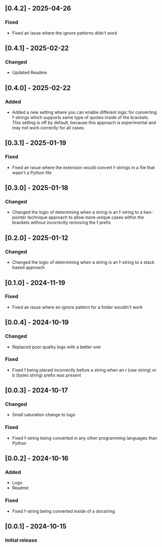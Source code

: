 ## [0.4.2] - 2025-04-26
### Fixed
- Fixed an issue where the ignore patterns didn't work

## [0.4.1] - 2025-02-22
### Changed
- Updated Readme

## [0.4.0] - 2025-02-22
### Added
- Added a new setting where you can enable different logic for converting f-strings which supports same type of quotes inside of the brackets. This setting is off by default, because this approach is experimental and may not work correctly for all cases.

## [0.3.1] - 2025-01-19
### Fixed
- Fixed an issue where the extension would convert f-strings in a file that wasn't a Python file

## [0.3.0] - 2025-01-18
### Changed
- Changed the logic of determining when a string is an f-string to a two-pointer technique approach to allow more unique cases within the brackets without incorrectly removing the f prefix

## [0.2.0] - 2025-01-12
### Changed
- Changed the logic of determining when a string is an f-string to a stack based approach

## [0.1.0] - 2024-11-19
### Fixed
- Fixed an issue where an ignore pattern for a folder wouldn't work

## [0.0.4] - 2024-10-19
### Changed
- Replaced poor quality logo with a better one

### Fixed
- Fixed f being placed incorrectly before a string when an r (raw string) or b (bytes string) prefix was present

## [0.0.3] - 2024-10-17
### Changed
- Small saturation change to logo

### Fixed
- Fixed f-string being converted in any other programming languages than Python

## [0.0.2] - 2024-10-16
### Added
- Logo
- Readme

### Fixed
- Fixed f-string being converted inside of a docstring

## [0.0.1] - 2024-10-15
### Initial release